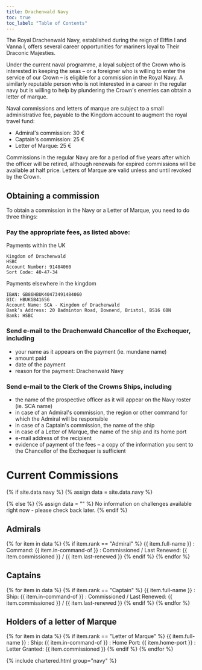 ```yaml
---
title: Drachenwald Navy
toc: true
toc_label: "Table of Contents"
---
```


The Royal Drachenwald Navy, established during the reign of Elffin I and Vanna I, offers several career opportunities for mariners loyal to Their Draconic Majesties.

Under the current naval programme, a loyal subject of the Crown who is interested in keeping the seas – or a foreigner who is willing to enter the service of our Crown – is eligible for a commission in the Royal Navy. A similarly reputable person who is not interested in a career in the regular navy but is willing to help by plundering the Crown's enemies can obtain a letter of marque.

Naval commissions and letters of marque are subject to a small administrative fee, payable to the Kingdom account to augment the royal travel fund:

* Admiral's commission: 30 €
* Captain's commission: 25 €
* Letter of Marque: 25 €

Commissions in the regular Navy are for a period of five years after which the officer will be retired, although renewals for expired commissions will be available at half price. Letters of Marque are valid unless and until revoked by the Crown.

## Obtaining a commission

To obtain a commission in the Navy or a Letter of Marque, you need to do three things:

### Pay the appropriate fees, as listed above:

Payments within the UK

    Kingdom of Drachenwald
    HSBC
    Account Number: 91484060
    Sort Code: 40-47-34

Payments elsewhere in the kingdom

    IBAN: GB86HBUK40473491484060
    BIC: HBUKGB4165G
    Account Name: SCA - Kingdom of Drachenwald
    Bank’s Address: 20 Badminton Road, Downend, Bristol, BS16 6BN
    Bank: HSBC

### Send e-mail to the Drachenwald Chancellor of the Exchequer, including

* your name as it appears on the payment (ie. mundane name)
* amount paid
* date of the payment
* reason for the payment: Drachenwald Navy

### Send e-mail to the Clerk of the Crowns Ships, including

* the name of the prospective officer as it will appear on the Navy roster (ie. SCA name)
* in case of an Admiral's commission, the region or other command for which the Admiral will be responsible
* in case of a Captain's commission, the name of the ship
*  in case of a Letter of Marque, the name of the ship and its home port
* e-mail address of the recipient
* evidence of payment of the fees – a copy of the information you sent to the Chancellor of the Exchequer is sufficient

# Current Commissions

{% if site.data.navy %}
  {% assign data = site.data.navy %}
  
{% else %}
  {% assign data = "" %}
  No information on challenges available right now - please check back later.
{% endif %}

## Admirals
{% for item in data %}
{% if item.rank == "Admiral" %}
{{ item.full-name }}
: Command: {{ item.in-command-of }}
: Commissioned / Last Renewed: {{ item.commissioned }} / {{ item.last-renewed }}
{% endif %}
{% endfor %}

## Captains
{% for item in data %}
{% if item.rank == "Captain" %}
{{ item.full-name }}
: Ship: {{ item.in-command-of }}
: Commissioned / Last Renewed: {{ item.commissioned }} / {{ item.last-renewed }}
{% endif %}
{% endfor %}
 
## Holders of a letter of Marque
{% for item in data %}
{% if item.rank == "Letter of Marque" %}
{{ item.full-name }}
: Ship: {{ item.in-command-of }}
: Home Port: {{ item.home-port }}
: Letter Granted: {{ item.commissioned }}
{% endif %}
{% endfor %}
 

{% include chartered.html group="navy" %}

